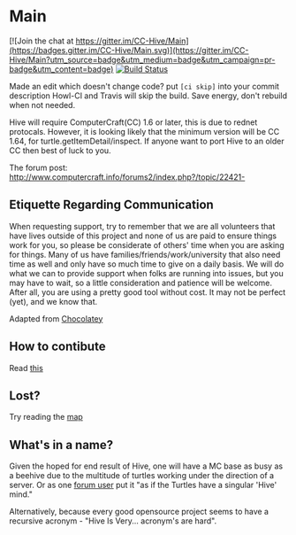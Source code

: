 # Main

[![Join the chat at https://gitter.im/CC-Hive/Main](https://badges.gitter.im/CC-Hive/Main.svg)](https://gitter.im/CC-Hive/Main?utm_source=badge&utm_medium=badge&utm_campaign=pr-badge&utm_content=badge) [![Build Status](https://travis-ci.org/CC-Hive/Main.svg?branch=master)](https://squiddev-cc.github.io/howl.ci/?p=travis%2Fbuilds&repo=CC-Hive%2FMain)

Made an edit which doesn't change code? put `[ci skip]` into your commit description Howl-CI and Travis will skip the build. Save energy, don't rebuild when not needed.

Hive will require ComputerCraft(CC) 1.6 or later, this is due to rednet protocals. However, it is looking likely that the minimum version will be CC 1.64, for turtle.getItemDetail/inspect. If anyone want to port Hive to an older CC then best of luck to you.

The forum post: http://www.computercraft.info/forums2/index.php?/topic/22421-

## Etiquette Regarding Communication
When requesting support, try to remember that we are all volunteers that have lives outside of this project and none of us are paid to ensure things work for you, so please be considerate of others' time when you are asking for things. Many of us have families/friends/work/university that also need time as well and only have so much time to give on a daily basis. We will do what we can to provide support when folks are running into issues, but you may have to wait, so a little consideration and patience will be welcome. After all, you are using a pretty good tool without cost. It may not be perfect (yet), and we know that.

Adapted from [Chocolatey](https://github.com/chocolatey/choco#etiquette-regarding-communication)

## How to contibute
Read [this](https://github.com/CC-Hive/Main/blob/master/CONTRIBUTING.md)

## Lost?
Try reading the [map](https://github.com/CC-Hive/Main/blob/master/MAP.md)

## What's in a name?
Given the hoped for end result of Hive, one will have a MC base as busy as a beehive due to the multitude of turtles working under the direction of a server. Or as one [forum user](http://www.computercraft.info/forums2/index.php?/topic/22421-wip-mit-hive-a-turtle-control-system/page__view__findpost__p__213763) put it "as if the Turtles have a singular 'Hive' mind."

Alternatively, because every good opensource project seems to have a recursive acronym - "Hive Is Very... acronym's are hard".



